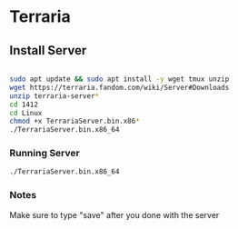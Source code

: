 # Terraria

## Install Server
```bash

sudo apt update && sudo apt install -y wget tmux unzip
wget https://terraria.fandom.com/wiki/Server#Downloads
unzip terraria-server*
cd 1412
cd Linux
chmod +x TerrariaServer.bin.x86*
./TerrariaServer.bin.x86_64
``` 



### Running Server
```bash
./TerrariaServer.bin.x86_64
```

### Notes 
Make sure to type "save" after you done with the server
